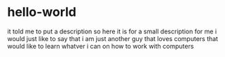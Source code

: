 # hello-world
it told me to put a description so here it is
for a small description for me i would just like to say that i am just another guy that loves computers that would like to learn whatver i can on how to work with computers
